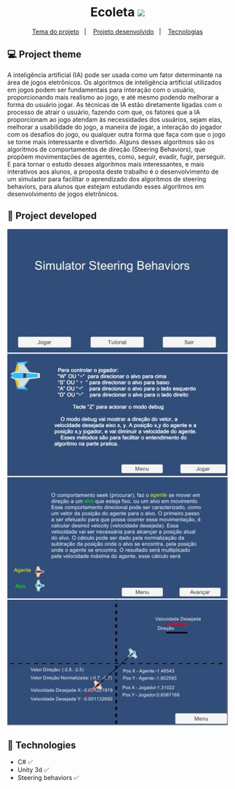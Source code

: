 <h1 align="center"> 
	 Ecoleta <img src="https://img.icons8.com/color/48/000000/recycle-bin.png" width="30px"/>
</h1>

<p align="center">
  <a href="#-project-theme">Tema do projeto</a>&nbsp;&nbsp;&nbsp;|&nbsp;&nbsp;&nbsp;
 <a href="#construction-project-developed">Projeto desenvolvido</a>&nbsp;&nbsp;&nbsp;|&nbsp;&nbsp;&nbsp;
  <a href="#pushpin-technologies">Tecnologias</a>

</p>



## 💻 Project theme

A inteligência artificial (IA) pode ser usada como um fator determinante na área de jogos eletrônicos. Os algoritmos de inteligência artificial utilizados em jogos podem ser fundamentais para interação com o usuário, proporcionando mais realismo ao jogo, e até mesmo podendo melhorar a forma do usuário jogar. As técnicas de IA estão diretamente ligadas com o processo de atrair o usuário, fazendo com que, os fatores que a IA proporcionam ao jogo atendam às necessidades dos usuários, sejam elas, melhorar a usabilidade do jogo, a maneira de jogar, a interação do jogador com os desafios do jogo, ou qualquer outra forma que faça com que o jogo se torne mais interessante e divertido. Alguns desses algoritmos são os algoritmos de comportamentos de direção (Steering Behaviors), que propõem movimentações de agentes, como, seguir, evadir, fugir, perseguir. E para tornar o estudo desses algoritmos mais interessantes, e mais interativos aos alunos, a proposta deste trabalho é o desenvolvimento de um simulador para facilitar o aprendizado dos algoritmos de steering behaviors, para alunos que estejam estudando esses algoritmos em desenvolvimento de jogos eletrônicos.

## :construction: Project developed

<p align="center">
	
	
 <img   src="https://github.com/Viniciusdevti/steering-behaviors-simulator/blob/master/Assets/img-1.jpg">
 <img   src="https://github.com/Viniciusdevti/steering-behaviors-simulator/blob/master/Assets/img-2.jpg">
  <img   src="https://github.com/Viniciusdevti/steering-behaviors-simulator/blob/master/Assets/img-3.jpg">
   <img   src="https://github.com/Viniciusdevti/steering-behaviors-simulator/blob/master/Assets/img-4.jpg">

</p>

## :pushpin: Technologies

* C#  :white_check_mark:
* Unity 3d  :white_check_mark:
* Steering behaviors :white_check_mark:













